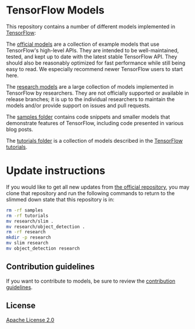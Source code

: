 # TensorFlow Models

This repository contains a number of different models implemented in [TensorFlow](https://www.tensorflow.org):

The [official models](official) are a collection of example models that use TensorFlow's high-level APIs. They are intended to be well-maintained, tested, and kept up to date with the latest stable TensorFlow API. They should also be reasonably optimized for fast performance while still being easy to read. We especially recommend newer TensorFlow users to start here.

The [research models](https://github.com/tensorflow/models/tree/master/research) are a large collection of models implemented in TensorFlow by researchers. They are not officially supported or available in release branches; it is up to the individual researchers to maintain the models and/or provide support on issues and pull requests.

The [samples folder](samples) contains code snippets and smaller models that demonstrate features of TensorFlow, including code presented in various blog posts.

The [tutorials folder](tutorials) is a collection of models described in the [TensorFlow tutorials](https://www.tensorflow.org/tutorials/).

# Update instructions

If you would like to get all new updates from [the official repository](https://github.com/tensorflow/models), you may clone that repository and run the following commands to return to the slimmed down state that this repository is in:

```bash
rm -rf samples
rm -rf tutorials
mv research/slim .
mv research/object_detection .
rm -rf research
mkdir -p research
mv slim research
mv object_detection research
```

## Contribution guidelines

If you want to contribute to models, be sure to review the [contribution guidelines](CONTRIBUTING.md).

## License

[Apache License 2.0](LICENSE)
